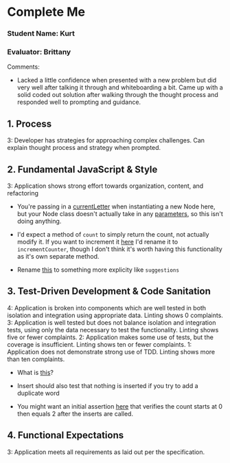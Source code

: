 # Complete Me
### Student Name: Kurt
### Evaluator: Brittany

Comments:
* Lacked a little confidence when presented with a new problem but did very well after talking it through and whiteboarding a bit. Came up with a solid coded out solution after walking through the thought process and responded well to prompting and guidance.


## 1. Process

3: Developer has strategies for approaching complex challenges. Can explain thought process and strategy when prompted.

## 2. Fundamental JavaScript & Style

3: Application shows strong effort towards organization, content, and refactoring

* You're passing in a [currentLetter](https://github.com/kmiller9393/complete-me/blob/master/lib/Trie.js#L17) when instantiating a new Node here, but your Node class doesn't actually take in any [parameters](https://github.com/kmiller9393/complete-me/blob/master/lib/node.js#L2), so this isn't doing anything.

* I'd expect a method of `count` to simply return the count, not actually modify it. If you want to increment it [here](https://github.com/kmiller9393/complete-me/blob/master/lib/Trie.js#L32-L34) I'd rename it to `incrementCounter`, though I don't think it's worth having this functionality as it's own separate method.

* Rename [this](https://github.com/kmiller9393/complete-me/blob/master/lib/Trie.js#L49) to something more explicity like `suggestions`

## 3. Test-Driven Development & Code Sanitation

4: Application is broken into components which are well tested in both isolation and integration using appropriate data. Linting shows 0 complaints.
3: Application is well tested but does not balance isolation and integration tests, using only the data necessary to test the functionality. Linting shows five or fewer complaints.
2: Application makes some use of tests, but the coverage is insufficient. Linting shows ten or fewer complaints.
1: Application does not demonstrate strong use of TDD. Linting shows more than ten complaints.

* What is [this](https://github.com/kmiller9393/complete-me/blob/master/test/Trie-test.js#L5)?

* Insert should also test that nothing is inserted if you try to add a duplicate word

* You might want an initial assertion [here](https://github.com/kmiller9393/complete-me/blob/master/test/Trie-test.js#L47) that verifies the count starts at 0 then equals 2 after the inserts are called.

## 4. Functional Expectations

3: Application meets all requirements as laid out per the specification.